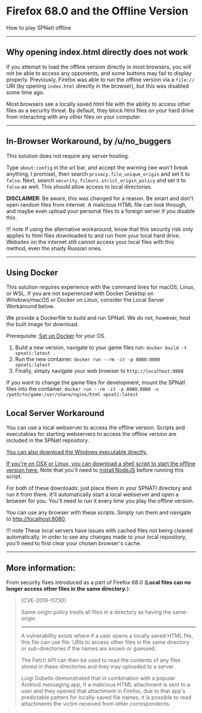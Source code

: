 # Firefox 68.0 and the Offline Version

How to play SPNatI offline

---

## Why opening index.html directly does not work

If you attempt to load the offline version directly in most browsers, you will not be able to access any opponents, and some buttons may fail to display properly. Previously, Firefox was able to run the offline version via a `file://` URI (by opening `index.html` directly in the browser), but this was disabled some time ago.

Most browsers see a locally saved html file with the ability to access other files as a security threat. By default, they block html files on your hard drive from interacting with any other files on your computer.

---

## In-Browser Workaround, by /u/no_buggers

This solution does not require any server hosting.

Type `about:config` in the url bar,  and accept the warning (we won't break anything, I promise), then search `privacy.file_unique_origin` and set it to `false`. Next, search `security.fileuri.strict_origin_policy` and set it to `false` as well. This *should* allow access to local directories.

**DISCLAIMER:** Be aware, this was changed for a reason. Be smart and don't open random files from internet. A malicious HTML file can look through, and maybe even upload your personal files to a foreign server if you disable this.

!!! note
	If using the alternative workaround, know that this security risk only applies to html files downloaded to and run from your local hard drive. Websites on the internet still cannot access your local files with this method, even the shady Russian ones.
    
---

## Using Docker
This solution requires experience with the command lines for macOS, Linux, or WSL. If you are not experienced with Docker Desktop on Windows/macOS or Docker on Linux, consider the Local Server Workaround below.

We provide a Dockerfile to build and run SPNatI. We do not, however, host the built image for download.

Prerequisite: [Set up Docker](https://docs.docker.com/get-started/) for your OS.

1. Build a new version, navigate to your game files run: `docker build -t spnati:latest .`
2. Run the new container: `docker run --rm -it -p 8080:8080 spnati:latest`
3. Finally, simply navigate your web browser to `http://localhost:8080`

If you want to change the game files for development, mount the SPNatI files into the container: `docker run --rm -it -p 8080:8080 -v /path/to/game:/usr/share/nginx/html spnati:latest`

## Local Server Workaround

You can use a local webserver to access the offline version. Scripts and executables for starting webservers to access the offline version are included in the SPNatI repository.

[You can also download the Windows executable directly.](https://gitgud.io/spnati/spnati/raw/master/start_offline.exe)

[If you're on OSX or Linux, you can download a shell script to start the offline version here.](https://gitgud.io/spnati/spnati/raw/master/start_offline.sh?inline=false) Note that you'll need to [install NodeJS](https://nodejs.org/en/download/) before running this script.

For both of these downloads: just place them in your SPNATI directory and run it from there. It'll automatically start a local webserver and open a browser for you. You'll need to run it every time you play the offline version.

You can use any browser with these scripts. Simply run them and navigate to [http://localhost:8080](http://localhost:8080).

!!! note
	These local servers have issues with cached files not being cleared automatically. In order to see any changes made to your local repository, you'll need to first clear your chosen browser's cache.

---

## More information:

From security fixes introduced as a part of Firefox 68.0 (**Local files can no longer access other files in the same directory.**):

> [CVE-2019-11730]
> 
> Same-origin policy treats all files in a directory as having the same-origin
> 
> ---
> 
> A vulnerability exists where if a user opens a locally saved HTML file, this file can use file: URIs to access other files in the same directory or sub-directories if the names are known or guessed.  
> 
> The Fetch API can then be used to read the contents of any files stored in these directories and they may uploaded to a server.  
> 
> Luigi Gubello demonstrated that in combination with a popular Android messaging app, if a malicious HTML attachment is sent to a user and they opened that attachment in Firefox, due to that app's predictable pattern for locally-saved file names, it is possible to read attachments the victim received from other correspondents.  
